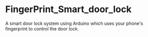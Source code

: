 # FingerPrint_Smart_door_lock
A smart door lock system using Arduino which uses your phone's fingerprint to control the door lock.

